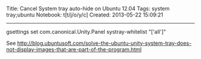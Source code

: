 Title: Cancel System tray auto-hide on Ubuntu 12.04
Tags: system tray;ubuntu
Notebook: t[t/j/o/y/c]
Created: 2013-05-22 15:09:21

------

gsettings set com.canonical.Unity.Panel systray-whitelist "['all']"

 

See http://blog.ubuntusoft.com/solve-the-ubuntu-unity-system-tray-does-not-display-images-that-are-part-of-the-program.html